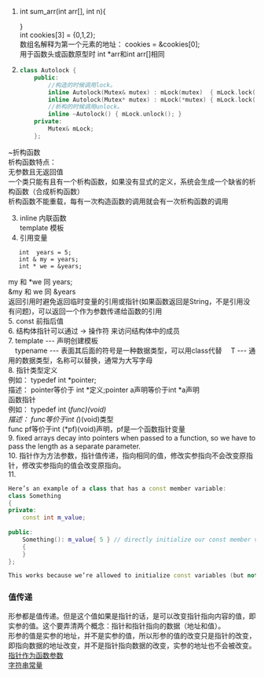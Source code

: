 1. int sum_arr(int arr[], int n){
   
   }  
   int cookies[3] = {0,1,2};  
   数组名解释为第一个元素的地址： cookies = &cookies[0];  
   用于函数头或函数原型时 int *arr和int arr[]相同   
2. 
    ```C++
   class Autolock {
        public:
            //构造的时候调用lock。
            inline Autolock(Mutex& mutex) : mLock(mutex)  { mLock.lock(); }
            inline Autolock(Mutex* mutex) : mLock(*mutex) { mLock.lock(); }
            //析构的时候调用unlock。
            inline ~Autolock() { mLock.unlock(); }
        private:
            Mutex& mLock;
        };
    ```      
  ~折构函数  
 析构函数特点：  
    无参数且无返回值  
    一个类只能有且有一个析构函数，如果没有显式的定义，系统会生成一个缺省的析构函数（合成析构函数）  
    析构函数不能重载，每有一次构造函数的调用就会有一次析构函数的调用  
    
3. inline 内联函数  
   template 模板  
4. 引用变量
```
   int  years = 5; 
   int & my = years;
   int * we = &years;
```  
   my 和 *we 同 years;  
   &my 和 we 同 &years  
   返回引用时避免返回临时变量的引用或指针(如果函数返回是String，不是引用没有问题)，可以返回一个作为参数传递给函数的引用  
5. const 前指后值  
6. 结构体指针可以通过 -> 操作符 来访问结构体中的成员  
7. template --- 声明创建模板  
&emsp;typename --- 表面其后面的符号是一种数据类型，可以用class代替
&emsp;T --- 通用的数据类型，名称可以替换，通常为大写字母  
8. 指针类型定义  
例如： typedef int *pointer;  
描述： pointer等价于 int *定义;pointer a声明等价于int *a声明  
函数指针  
例如： typedef int (*func)(void)  
描述： func等价于int (*)(void)类型  
func pf等价于int (*pf)(void)声明，pf是一个函数指针变量  
9. fixed arrays decay into pointers when passed to a function, so we have to pass the length as a separate parameter.  
10. 指针作为方法参数，指针值传递，指向相同的值，修改实参指向不会改变原指针，修改实参指向的值会改变原指向。  
11. 
```C++
Here’s an example of a class that has a const member variable:
class Something
{
private:
    const int m_value;
 
public:
    Something(): m_value{ 5 } // directly initialize our const member variable
    {
    } 
};

This works because we’re allowed to initialize const variables (but not assign to them!).
```  
### 值传递
形参都是值传递。但是这个值如果是指针的话，是可以改变指针指向内容的值，即实参的值。这个要弄清两个概念：指针和指针指向的数据（地址和值）。  
形参的值是实参的地址，并不是实参的值，所以形参的值的改变只是指针的改变，即指向数据的地址改变，并不是指针指向数据的改变，实参的地址也不会被改变。  
[指针作为函数参数](https://blog.csdn.net/qq_33706673/article/details/84669784)  
[字符串常量](https://blog.csdn.net/coutamg/article/details/53453909)
